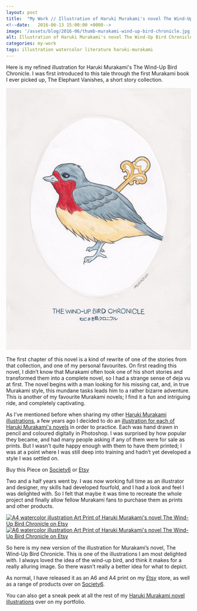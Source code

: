 ```yaml
---
layout: post
title:  "My Work // Illustration of Haruki Murakami's novel The Wind-Up Bird Chronicle"
<!--date: 	2016-06-13 15:00:00 +0000-->
image: '/assets/blog/2016-06/thumb-murakami-wind-up-bird-chronicle.jpg'
alt: Illustration of Haruki Murakami's novel The Wind-Up Bird Chronicle by illustrator / artist Karen Muray of A Rose Cast
categories: my-work
tags: illustration watercolor literature haruki-murakami
---
```


<p class="intro">Here is my refined illustration for Haruki Murakami's The Wind-Up Bird Chronicle. I was first introduced to this tale through the first Murakami book I ever picked up, The Elephant Vanishes, a short story collection.</p>

![Watercolor illustration of Haruki Murakami's novel The Wind-Up Bird Chronicle by illustrator / artist Karen Muray of A Rose Cast](/assets/folio/murakami/illustration-murakami-windupbirdchroncle.jpg "Watercolor illustration of Haruki Murakami's novel The Wind-Up Bird Chronicle by illustrator / artist Karen Muray of A Rose Cast")

The first chapter of this novel is a kind of rewrite of one of the stories from that collection, and one of my personal favourites. On first reading this novel, I didn’t know that Murakami often took one of his short stories and transformed them into a complete novel, so I had a strange sense of deja vu at first. The novel begins with a man looking for his missing cat, and, in true Murakami style, this mundane tasks leads him to a rather bizarre adventure. This is another of my favourite Murakami novels; I find it a fun and intriguing ride, and completely captivating.

As I've mentioned before when sharing my other [Haruki Murakami illustrations](/tag/Haruki-Murakami/ "Watercolour Illustration for Haruki Murakami's Novels"), a few years ago I decided to do an [illustration for each of Haruki Murakami's novels](http://www.akaihane.co.uk/post/54588755092/haruki-murakami "The original Haruki Murakami novel illustrations") in order to practice. Each was hand drawn in pencil and coloured digitally in Photoshop. I was surprised by how popular they became, and had many people asking if any of them were for sale as prints. But I wasn’t quite happy enough with them to have them printed; I was at a point where I was still deep into training and hadn’t yet developed a style I was settled on.

<div class="highlight">
  <p>Buy <span class="the">this</span> Piece <span class="the">on</span>
    <a href="https://society6.com/product/LINK" title="Buy Watercolor illustration of Haruki Murakami's novel The Wind-Up Bird Chronicle on the A Rose Cast Society6 store">Society6</a>
    <span class="the">or</span>
    <a href="https://www.etsy.com/shop/ARoseCast?section_id=18192366" title="Buy Watercolor illustration of Haruki Murakami's novel The Wind-Up Bird Chronicle on the A Rose Cast Etsy store">Etsy</a>
  </p>
</div>

Two and a half years went by. I was now working full time as an illustrator and designer, my skills had developed fourfold, and I had a look and feel I was delighted with. So I felt that maybe it was time to recreate the whole project and finally allow fellow Murakami fans to purchase them as prints and other products.

<div class="row">
	<div class="col-md-6">
		<a href="https://www.etsy.com/shop/ARoseCast?section_id=18192366" title="A4 watercolor illustration Art Print of Haruki Murakami's novel The Wind-Up Bird Chronicle on Etsy"><img src="/assets/blog/2016-06/a4-illustration-murakami-windup-bird-chroncle.jpg" alt="A4 watercolor illustration Art Print of Haruki Murakami's novel The Wind-Up Bird Chronicle on Etsy"></a>
	</div>
	<div class="col-md-6">
		<a href="https://www.etsy.com/shop/ARoseCast?section_id=18192366" title="A6 watercolor illustration Art Print of Haruki Murakami's novel The Wind-Up Bird Chronicle on Etsy"><img src="/assets/blog/2016-06/a6-illustration-murakami-windup-bird-chroncle.jpg" alt="A6 watercolor illustration Art Print of Haruki Murakami's novel The Wind-Up Bird Chronicle on Etsy"></a>
	</div>
</div>

So here is my new version of the illustration for Murakami’s novel, The Wind-Up Bird Chronicle. This is one of the illustrations I am most delighted with. I always loved the idea of the wind-up bird, and think it makes for a really alluring image. So there wasn’t really a better idea for what to depict.

As normal, I have released it as an A6 and A4 print on my [Etsy](https://www.etsy.com/shop/ARoseCast?section_id=18192366 "Watercolour Illustration for Haruki Murakami's The Wind-Up Bird Chronicle on Esty") store, as well as a range of products over on [Society6](LINK "Watercolour Illustration for Haruki Murakami's The Wind-Up Bird Chronicle on Esty").

You can also get a sneak peek at all the rest of my <a href="/project/illustration-murakami.html" title="Haruki Murakami novel watercolor illustrations by illustrator / artist Karen Muray of A Rose Cast">Haruki Murakami novel illustrations</a> over on my portfolio.